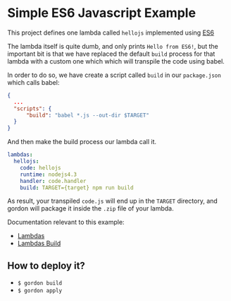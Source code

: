 Simple ES6 Javascript Example
================================

This project defines one lambda called ``hellojs`` implemented using [ES6](https://github.com/lukehoban/es6features)

The lambda itself is quite dumb, and only prints ``Hello from ES6!``, but the important bit is
that we have replaced the default ``build`` process for that lambda with a custom one which which will
transpile the code using babel.

In order to do so, we have create a script called ``build`` in our ``package.json`` which calls babel:

```json
{
  ...
  "scripts": {
      "build": "babel *.js --out-dir $TARGET"
  }
}
```

And then make the build process our lambda call it.

```yaml
lambdas:
  hellojs:
    code: hellojs
    runtime: nodejs4.3
    handler: code.handler
    build: TARGET={target} npm run build
```

As result, your transpiled ``code.js`` will end up in the ``TARGET`` directory, and gordon will
package it inside the ``.zip`` file of your lambda.


Documentation relevant to this example:
 * [Lambdas](http://gordon.readthedocs.io/en/latest/lambdas.html)
 * [Lambdas Build](http://gordon.readthedocs.io/en/latest/lambdas.html#build)

How to deploy it?
------------------

* ``$ gordon build``
* ``$ gordon apply``
